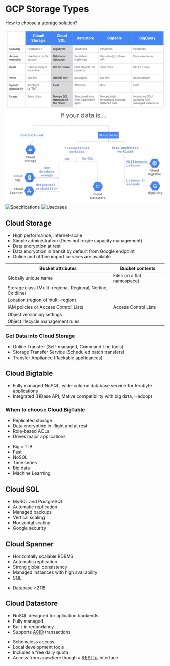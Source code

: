 # GCP Storage Types

How to choose a storage solution?

![Access Patterns](../../img/gcp_storage_patterns.png)  
![Storage Tree](../../img/gcp_storage_patterns2.png)
![Specifications](../../i,g/gcp_storage_1.jpg)
![Usecases](../../i,g/gcp_storage_2.jpg)

## Cloud Storage

* High performance, internet-scale
* Simple administration (Does not reqire capacity management)
* Data encryption at rest
* Data encryption in transit by default from Google endpoint
* Online and offline import services are available
<a/>

|Bucket attributes|Bucket contents|
|-|-|
|Globally unique name|Files (in a flat namespace)|
|Storage class (Mulit-regional, Regional, Nerline, Coldline)||
|Location (region of multi-region)||
|IAM policies or Access Cotnroll Lists|Access Control Lists|
|Object versioning settings||
|Object lifecycle management rules||

### Get Data into Cloud Storage

* Online Transfer (Self-managed, Command-line tools)
* Storage Transfer Service (Scheduled batch transfers)
* Transfer Appliance (Rackable applicances)
<a/>

## Cloud Bigtable

* Fully managed NoSQL, wide-column database service for terabyte applications
* Integrated (HBase API, Mative compatibility with big data, Hadoop)
<a/>

### When to choose Cloud BigTable

* Replicated storage
* Data encryptino in-flight and at rest
* Role-based ACLs
* Drives major applications
<a/>

* Big > 1TB
* Fast
* NoSQL
* Time series
* Big data
* Machine Learning
<a/>

## Cloud SQL

* MySQL and PostgreSQL
* Automatic replication
* Managed backups
* Vertical scaling
* Horizontal scaling
* Google security
<a/>

## Cloud Spanner

* Horizontally scalable RDBMS
* Automatic replication
* Strong global consistency
* Managed instances with high availability
* SQL
<a/>

* Database >2TB
<a/>

## Cloud Datastore

* NoSQL designed for aplication backends
* Fully managed
* Built-in redundancy
* Supports [ACID](https://en.wikipedia.org/wiki/ACID) transactions
<a/>

* Schemaless access
* Local development tools
* Includes a free daily quota
* Access from anywhere though a  [RESTful](https://cloud.google.com/datastore/docs/apis) interface
<a/>


